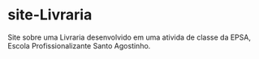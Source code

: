# site-Livraria
Site sobre uma Livraria desenvolvido em uma ativida de classe da EPSA, Escola Profissionalizante Santo Agostinho.
